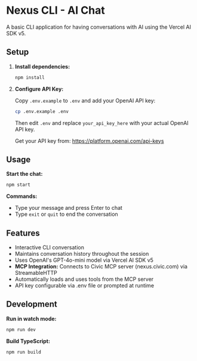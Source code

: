 # Nexus CLI - AI Chat

A basic CLI application for having conversations with AI using the Vercel AI SDK v5.

## Setup

1. **Install dependencies:**
   ```bash
   npm install
   ```

2. **Configure API Key:**

   Copy `.env.example` to `.env` and add your OpenAI API key:
   ```bash
   cp .env.example .env
   ```

   Then edit `.env` and replace `your_api_key_here` with your actual OpenAI API key.

   Get your API key from: https://platform.openai.com/api-keys

## Usage

**Start the chat:**
```bash
npm start
```

**Commands:**
- Type your message and press Enter to chat
- Type `exit` or `quit` to end the conversation

## Features

- Interactive CLI conversation
- Maintains conversation history throughout the session
- Uses OpenAI's GPT-4o-mini model via Vercel AI SDK v5
- **MCP Integration:** Connects to Civic MCP server (nexus.civic.com) via StreamableHTTP
- Automatically loads and uses tools from the MCP server
- API key configurable via .env file or prompted at runtime

## Development

**Run in watch mode:**
```bash
npm run dev
```

**Build TypeScript:**
```bash
npm run build
```